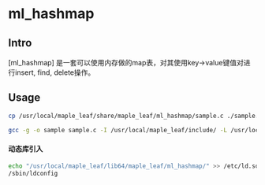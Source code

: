 ml_hashmap
=======

Intro
-----
[ml_hashmap] 是一套可以使用内存做的map表，对其使用key->value键值对进行insert, find, delete操作。


Usage
------------

```bash
cp /usr/local/maple_leaf/share/maple_leaf/ml_hashmap/sample.c ./sample.c

gcc -g -o sample sample.c -I /usr/local/maple_leaf/include/ -L /usr/local/maple_leaf/lib64/maple_leaf/ml_hashmap/ -lml_hashmap
````

#### 动态库引入

```bash
echo "/usr/local/maple_leaf/lib64/maple_leaf/ml_hashmap/" >> /etc/ld.so.conf.d/maple_leaf.conf
/sbin/ldconfig
````
